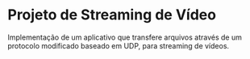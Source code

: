 # Projeto de Streaming de Vídeo

Implementação de um aplicativo que transfere arquivos através de um protocolo modificado baseado em UDP, para streaming de vídeos.
